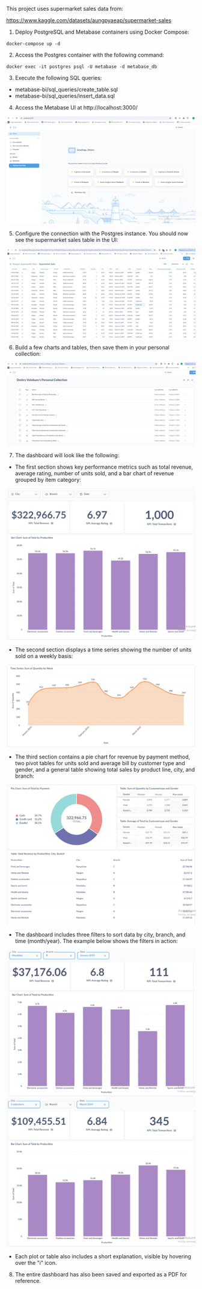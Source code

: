 This project uses supermarket sales data from:

https://www.kaggle.com/datasets/aungpyaeap/supermarket-sales

1. Deploy PostgreSQL and Metabase containers using Docker Compose:

```
docker-compose up -d
```

2. Access the Postgres container with the following command:

```
docker exec -it postgres psql -U metabase -d metabase_db
```

3. Execute the following SQL queries:

- metabase-bi/sql_queries/create_table.sql
- metabase-bi/sql_queries/insert_data.sql

4. Access the Metabase UI at http://localhost:3000/

![Alt text](https://github.com/horacemtb/data-engineering-kit/blob/main/metabase-bi/images/1.%20Access%20Metabase.png)

5. Configure the connection with the Postgres instance. You should now see the supermarket sales table in the UI:

![Alt text](https://github.com/horacemtb/data-engineering-kit/blob/main/metabase-bi/images/2.%20Check%20the%20table.png)

6. Build a few charts and tables, then save them in your personal collection:

![Alt text](https://github.com/horacemtb/data-engineering-kit/blob/main/metabase-bi/images/3.%20Collection.png)

7. The dashboard will look like the following:

- The first section shows key performance metrics such as total revenue, average rating, number of units sold, and a bar chart of revenue grouped by item category:

![Alt text](https://github.com/horacemtb/data-engineering-kit/blob/main/metabase-bi/images/4.%20Dashboard%20screenshot%201.png)

- The second section displays a time series showing the number of units sold on a weekly basis:

![Alt text](https://github.com/horacemtb/data-engineering-kit/blob/main/metabase-bi/images/5.%20Dashboard%20screenshot%202.png)

- The third section contains a pie chart for revenue by payment method, two pivot tables for units sold and average bill by customer type and gender, and a general table showing total sales by product line, city, and branch:

![Alt text](https://github.com/horacemtb/data-engineering-kit/blob/main/metabase-bi/images/6.%20Dashboard%20screenshot%203.png)

- The dashboard includes three filters to sort data by city, branch, and time (month/year). The example below shows the filters in action:

![Alt text](https://github.com/horacemtb/data-engineering-kit/blob/main/metabase-bi/images/7.%20Filter%20example%201.png)
![Alt text](https://github.com/horacemtb/data-engineering-kit/blob/main/metabase-bi/images/8.%20Filter%20example%202.png)

- Each plot or table also includes a short explanation, visible by hovering over the "i" icon.

8. The entire dashboard has also been saved and exported as a PDF for reference.